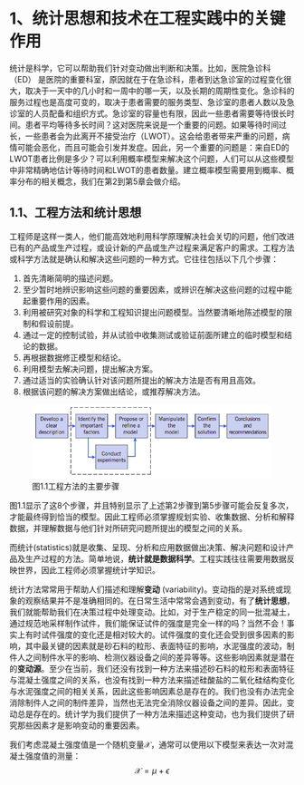 # 1、统计思想和技术在工程实践中的关键作用

统计是科学，它可以帮助我们针对变动做出判断和决策。比如，医院急诊科 （ED） 是医院的重要科室，原因就在于在急诊科，患者到达急诊室的过程变化很大，取决于一天中的几小时和一周中的哪一天，以及长期的周期性变化。急诊科的服务过程也是高度可变的，取决于患者需要的服务类型、急诊室的患者人数以及急诊室的人员配备和组织方式。急诊室的容量也有限，因此一些患者需要等待很长时间。患者平均等待多长时间？这对医院来说是一个重要的问题。如果等待时间过长，一些患者会为此离开不接受治疗（LWOT）。这会给患者带来严重的问题，病情可能会恶化，而且可能会引发并发症。因此，另一个重要的问题是：来自ED的LWOT患者比例是多少？可以利用概率模型来解决这个问题，人们可以从这些模型中非常精确地估计等待时间和LWOT的患者数量。建立概率模型需要用到概率、概率分布的相关概念，我们在第2到第5章会做介绍。

## 1.1、工程方法和统计思想

工程师是这样一类人，他们能高效地利用科学原理解决社会关切的问题，他们改进已有的产品或生产过程，或设计新的产品或生产过程来满足客户的需求。工程方法或科学方法就是确认和解决这些问题的一种方式。它往往包括以下几个步骤：

1. 首先清晰简明的描述问题。
2. 至少暂时地辨识影响这些问题的重要因素，或辨识在解决这些问题的过程中能起重要作用的因素。
3. 利用被研究对象的科学和工程知识提出问题模型。当然要清晰地陈述模型的限制和假设前提。
4. 通过一定的控制试验，并从试验中收集测试或验证前面所建立的临时模型和结论的数据。
5. 再根据数据修正模型和结论。
6. 利用模型去解决问题，提出解决方案。
7. 通过适当的实验确认针对该问题所提出的解决方法是否有用且高效。
8. 根据该问题的解决方案做出结论，或推荐解决方法。

<figure>
  <img src="/images/fig1.1.png" opacity=0.6/>
  <figcaption>图1.1工程方法的主要步骤</figcaption>
</figure>

图1.1显示了这8个步骤，并且特别显示了上述第2步骤到第5步骤可能会反复多次，才能最终得到恰当的模型。因此工程师必须掌握规划实验、收集数据、分析和解释数据，并理解数据与他们针对所研究问题所提出的模型之间的关系。

而统计(statistics)就是收集、呈现、分析和应用数据做出决策、解决问题和设计产品及生产过程的方法。简单地说，**统计就是数据科学**。工程实践往往需要用数据反映世界，因此工程师必须掌握统计学知识。

统计方法常常用于帮助人们描述和理解**变动** (variability)。变动指的是对系统或现象的观察结果并不是准确相同的。在日常生活中常常会遇到变动，有了**统计思想**，我们就能帮助我们在决策过程中处理变动。比如，对于生产稳定的同一批混凝土，通过规范地采样制作试件，我们能保证试件的强度是完全一样的吗？当然不会！事实上有时试件强度的变化还是相对较大的。试件强度的变化还会受到很多因素的影响，其中最关键的因素就是砂石料的粒形、表面特征的影响，水泥强度的波动，制件人之间制件水平的影响、检测仪器设备之间的差异等等。这些影响因素就是潜在的**变动源**。至少在当前，我们还没有找到一种方法来描述砂石料的粒形和表面特征与混凝土强度之间的关系，也没有找到一种方法来描述硅酸盐的二氧化硅结构变化与水泥强度之间的相关关系，因此这些影响因素总是存在的。我们也没有办法完全消除制件人之间的制件差异，当然也无法完全消除仪器设备之间的差异。因此，变动总是存在的。统计学为我们提供了一种方法来描述这种变动，也为我们提供了研究那些因素才是影响变动的重要因素。

我们考虑混凝土强度值是一个随机变量$\mathcal{X}$，通常可以使用以下模型来表达一次对混凝土强度值的测量：
$$
\begin{equation}
\mathcal{X} = \mu + \epsilon
\end{equation}
$$
